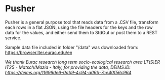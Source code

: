 # Pusher

Pusher is a general purpose tool that reads data from a .CSV file, transform each rows in a flat JSON,
using the file headers for the keys and the row data for the values, and either send them to StdOut or
post them to a REST service.

Sample data file included in folder "/data" was downloaded from:
https://browser.lter.eurac.edu/en

*We thank Eurac research long term socio-ecological research area LT(S)ER IT25 - Matsch/Mazia - Italy, for providing the data, DEIMS.iD: https://deims.org/11696de6-0ab9-4c94-a06b-7ce40f56c964*
